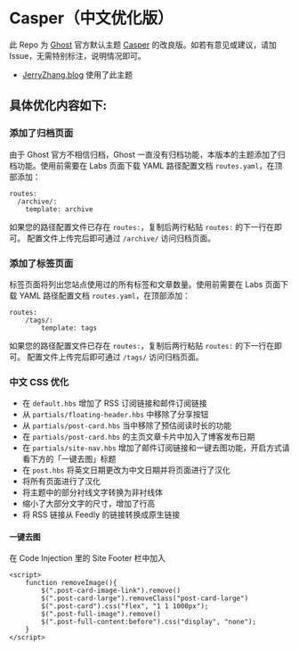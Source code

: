# Casper（中文优化版）
此 Repo 为 [Ghost](https://github.com/TryGhost/Ghost) 官方默认主题 [Casper](https://github.com/TryGhost/Casper) 的改良版。如若有意见或建议，请加 Issue，无需特别标注，说明情况即可。

- [JerryZhang.blog](https://JerryZhang.blog) 使用了此主题

## 具体优化内容如下:
### 添加了归档页面
由于 Ghost 官方不相信归档，Ghost 一直没有归档功能，本版本的主题添加了归档功能。使用前需要在 Labs 页面下载 YAML 路径配置文档 `routes.yaml`，在顶部添加：   
```
routes:
  /archive/: 
    template: archive
```

如果您的路径配置文件已存在  `routes:`，复制后两行粘贴 `routes:` 的下一行在即可。
配置文件上传完后即可通过 `/archive/` 访问归档页面。

### 添加了标签页面
标签页面将列出您站点使用过的所有标签和文章数量。使用前需要在 Labs 页面下载 YAML 路径配置文档 `routes.yaml`，在顶部添加：   
```
routes:
    /tags/: 
        template: tags
```

如果您的路径配置文件已存在  `routes:`，复制后两行粘贴 `routes:` 的下一行在即可。
配置文件上传完后即可通过 `/tags/` 访问归档页面。

### 中文 CSS 优化
- 在 `default.hbs` 增加了 RSS 订阅链接和邮件订阅链接
- 从 `partials/floating-header.hbs` 中移除了分享按钮
- 从 `partials/post-card.hbs` 当中移除了预估阅读时长的功能
- 在 `partials/post-card.hbs` 的主页文章卡片中加入了博客发布日期
- 在 `partials/site-nav.hbs` 增加了邮件订阅链接和一键去图功能，开启方式请看下方的「一键去图」标题
- 在 `post.hbs` 将英文日期更改为中文日期并将页面进行了汉化
- 将所有页面进行了汉化
- 将主题中的部分衬线文字转换为非衬线体
- 缩小了大部分文字的尺寸，增加了行高
- 将 RSS 链接从 Feedly 的链接转换成原生链接

#### 一键去图
在 Code Injection 里的 Site Footer 栏中加入
```
<script> 
    function removeImage(){
        $(".post-card-image-link").remove()    
        $(".post-card-large").removeClass("post-card-large")
        $(".post-card").css("flex", "1 1 1000px");
        $(".post-full-image").remove()
        $(".post-full-content:before").css("display", "none");
    }
</script>
```

